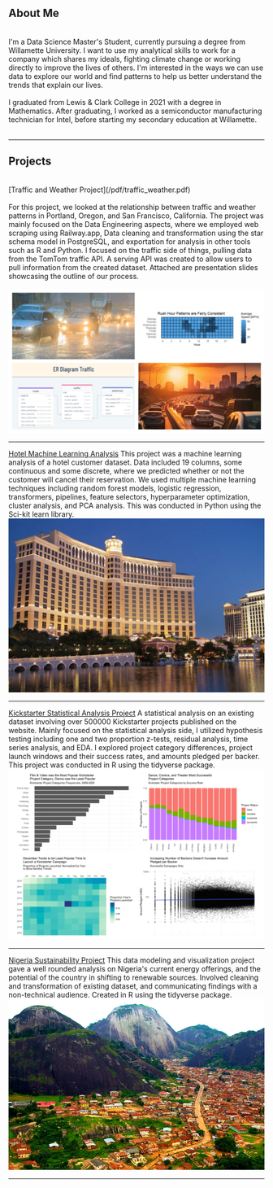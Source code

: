 ## About Me
<br>
I'm a Data Science Master's Student, currently pursuing a degree from Willamette University. I want to use my analytical skills to work for a company which shares my ideals, fighting climate change or working directly to improve the lives of others. I'm interested in the ways we can use data to explore our world and find patterns to help us better understand the trends that explain our lives. <br><br>
I graduated from Lewis & Clark College in 2021 with a degree in Mathematics. After graduating, I worked as a semiconductor manufacturing technician for Intel, before starting my secondary education at Willamette.<br><br>

---

## Projects
<br>
[Traffic and Weather Project](/pdf/traffic_weather.pdf) <br><br>
For this project, we looked at the relationship between traffic and weather patterns in Portland, Oregon, and San Francisco, California. The project was mainly focused on the Data Engineering aspects, where we employed web scraping using Railway.app, Data cleaning and transformation using the star schema model in PostgreSQL, and exportation for analysis in other tools such as R and Python. I focused on the traffic side of things, pulling data from the TomTom traffic API. A serving API was created to allow users to pull information from the created dataset. Attached are presentation slides showcasing the outline of our process.<br><br>
<img src="images/traffic_weather_collage.jpg?raw=true"/>

---
[Hotel Machine Learning Analysis](/pdf/MLHotel.pdf)
This project was a machine learning analysis of a hotel customer dataset. Data included 19 columns, some continuous and some discrete, where we predicted whether or not the customer will cancel their reservation. We used multiple machine learning techniques including random forest models, logistic regression, transformers, pipelines, feature selectors, hyperparameter optimization, cluster analysis, and PCA analysis. This was conducted in Python using the Sci-kit learn library.
<img src="images/bellagio.png?raw=true"/>

---
[Kickstarter Statistical Analysis Project](/pdf/kickstarter.pdf)
A statistical analysis on an existing dataset involving over 500000 Kickstarter projects published on the website. Mainly focused on the statistical analysis side, I utilized hypothesis testing including one and two proportion z-tests, residual analysis, time series analysis, and EDA. I explored project category differences, project launch windows and their success rates, and amounts pledged per backer. This project was conducted in R using the tidyverse package.
<img src="images/kickstarter.jpg?raw=true"/>

---
[Nigeria Sustainability Project](/pdf/NigeriaMarkdown.pdf)
This data modeling and visualization project gave a well rounded analysis on Nigeria's current energy offerings, and the potential of the country in shifting to renewable sources. Involved cleaning and transformation of existing dataset, and communicating findings with a non-technical audience. Created in R using the tidyverse package. 
<img src="images/Idanre-Hills.jpg?raw=true"/>

---


